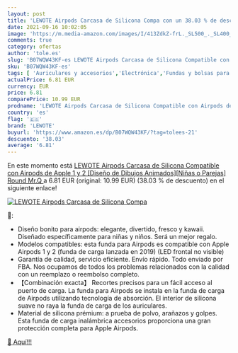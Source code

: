 ```yaml
---
layout: post
title: 'LEWOTE Airpods Carcasa de Silicona Compa con un 38.03 % de descuento'
date: 2021-09-16 10:02:05
image: 'https://m.media-amazon.com/images/I/413ZdkZ-frL._SL500_._SL400_.jpg'
comments: true
category: ofertas
author: 'tole.es'
slug: 'B07WQW43KF-es LEWOTE Airpods Carcasa de Silicona Compatible con Airpods...'
sku: 'B07WQW43KF-es'
tags: [ 'Auriculares y accesorios','Electrónica','Fundas y bolsas para auriculares','apple','lewote', ]
actualPrice: 6.81 EUR
currency: EUR
price: 6.81
comparePrice: 10.99 EUR
prodname: 'LEWOTE Airpods Carcasa de Silicona Compatible con Airpods de Apple 1 y 2 [Diseño de Dibujos Animados][Niñas o Parejas]  Round Mr.Q '
country: 'es'
flag: '🇪🇸'
brand: 'LEWOTE'
buyurl: 'https://www.amazon.es/dp/B07WQW43KF/?tag=tolees-21'
descuento: '38.03'
average: '6.81'
---
```


En este momento está [LEWOTE Airpods Carcasa de Silicona Compatible con Airpods de Apple 1 y 2 [Diseño de Dibujos Animados][Niñas o Parejas]  Round Mr.Q ](https://www.amazon.es/dp/B07WQW43KF/?tag=tolees-21) a 6.81 EUR (original: 10.99 EUR) (38.03 %  de descuento) en el siguiente enlace!

[![LEWOTE Airpods Carcasa de Silicona Compa](https://m.media-amazon.com/images/I/413ZdkZ-frL._SL500_._SL400_.jpg)](https://www.amazon.es/dp/B07WQW43KF/?tag=tolees-21)

🔎:

- Diseño bonito para airpods: elegante, divertido, fresco y kawaii. Diseñado específicamente para niñas y niños. Será un mejor regalo.
- Modelos compatibles: esta funda para Airpods es compatible con Apple Airpods 1 y 2 (funda de carga lanzada en 2019) (LED frontal no visible)
- Garantía de calidad, servicio eficiente. Envío rápido. Todo enviado por FBA. Nos ocupamos de todos los problemas relacionados con la calidad con un reemplazo o reembolso completo.
- 【Combinación exacta】 Recortes precisos para un fácil acceso al puerto de carga. La funda para Airpods se instala en la funda de carga de Airpods utilizando tecnología de absorción. El interior de silicona suave no raya la funda de carga de los auriculares.
- Material de silicona prémium: a prueba de polvo, arañazos y golpes. Esta funda de carga inalámbrica accesorios proporciona una gran protección completa para Apple Airpods.

[🛒 Aquí!!!](https://www.amazon.es/dp/B07WQW43KF/?tag=tolees-21)
